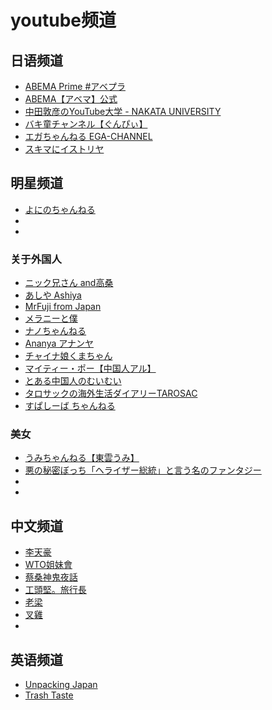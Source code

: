 # youtube频道

## 日语频道
- [ABEMA Prime #アベプラ](https://www.youtube.com/@prime_ABEMA)
- [ABEMA【アベマ】公式](https://www.youtube.com/@abema)
- [中田敦彦のYouTube大学 - NAKATA UNIVERSITY](https://www.youtube.com/@NKTofficial)
- [バキ童チャンネル【ぐんぴぃ】](https://www.youtube.com/@bakibakiDT)
- [エガちゃんねる EGA-CHANNEL](https://www.youtube.com/@EGA-CHANNEL)
- [スキマにイストリヤ](https://www.youtube.com/@sukimanidaria)

## 明星频道
- [よにのちゃんねる](https://www.youtube.com/@yoninochannel)
- []()
- []()


### 关于外国人
- [ニック兄さん and高桑](https://www.youtube.com/@nikkuniisan)
- [あしや Ashiya](https://www.youtube.com/@azuminoashiya)
- [MrFuji from Japan](https://www.youtube.com/@mrfujifromjapan)
- [メラニーと僕](https://www.youtube.com/@%E3%83%A1%E3%83%A9%E3%83%8B%E3%83%BC%E3%81%A8%E5%83%95)
- [ナノちゃんねる](https://www.youtube.com/@NanoMalay)
- [Ananya アナンヤ](https://www.youtube.com/@hiananyaa)
- [チャイナ娘くまちゃん](https://www.youtube.com/@kumajiang)
- [マイティー・ポー【中国人アル】](https://www.youtube.com/@KinshichouBoy)
- [とある中国人のむいむい](https://www.youtube.com/@chinese-muimui)
- [タロサックの海外生活ダイアリーTAROSAC](https://www.youtube.com/@tarosac1990)
- [すぱしーば ちゃんねる](https://www.youtube.com/@spashivachannel)

### 美女
- [うみちゃんねる【東雲うみ】](https://www.youtube.com/@umi_shinonome)
- [悪の秘密ぼっち「ヘライザー総統」と言う名のファンタジー](https://www.youtube.com/@heraizz)
- []()
- []()



## 中文频道
- [李天豪](https://www.youtube.com/@leecehao)
- [WTO姐妹會](https://www.youtube.com/@WTOSS)
- [蔡桑神鬼夜話](https://www.youtube.com/@%E8%94%A1%E6%A1%91%E7%A5%9E%E9%AC%BC%E5%A4%9C%E8%A9%B1)
- [工頭堅。旅行長](https://www.youtube.com/@ctoken)
- [老梁](https://www.youtube.com/@laoliang1972)
- [叉雞](https://www.youtube.com/@bbqporkchicken)
- 


## 英语频道
- [Unpacking Japan](https://www.youtube.com/@unpackingjapan)
- [Trash Taste](https://www.youtube.com/@TrashTaste)
